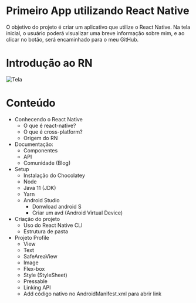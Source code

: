 # Primeiro App utilizando React Native

O objetivo do projeto é criar um aplicativo que utilize o React Native. Na tela inicial, o usuário poderá visualizar uma breve informação sobre mim, e ao clicar no botão, será encaminhado para o meu GitHub.

# Introdução ao RN

![Tela](https://user-images.githubusercontent.com/81055133/173257297-bb3c6fa8-0226-475e-a21c-2523de1d5cde.jpg)

# Conteúdo

* Conhecendo o React Native
  - O que é react-native?
  - O que é cross-platform?
  - Origem do RN
* Documentação:
  - Componentes
  - API
  - Comunidade (Blog)
* Setup
  - Instalação do Chocolatey
  - Node
  - Java 11 (JDK)
  - Yarn
  - Android Studio
    - Donwload android S
    - Criar um avd (Android Virtual Device)
* Criação do projeto
  - Uso do React Native CLI
  - Estrutura de pasta 
* Projeto Profile
  - View
  - Text
  - SafeAreaView
  - Image
  - Flex-box
  - Style (StyleSheet)
  - Pressable
  - Linking API
  - Add código nativo no AndroidManifest.xml para abrir link
 
